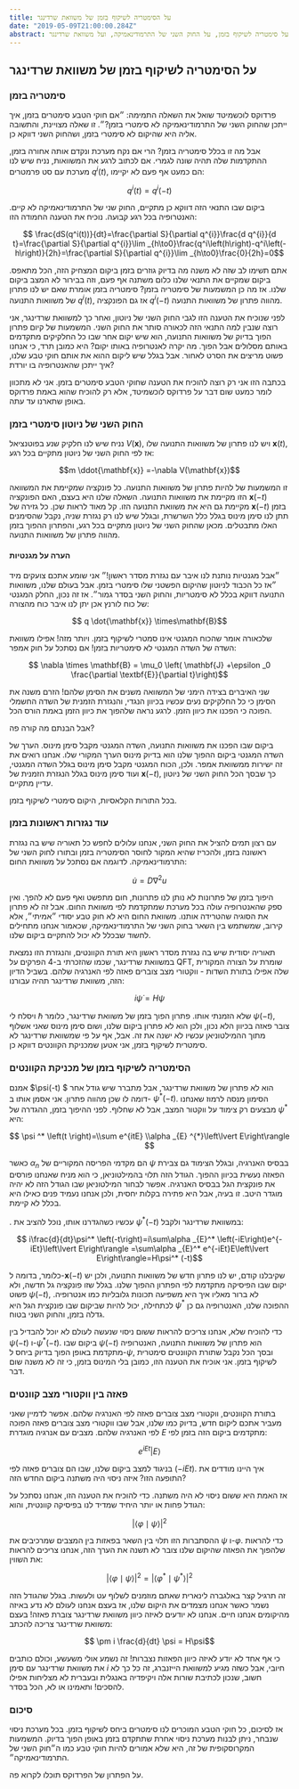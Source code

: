 ```yaml
---
title: על הסימטריה לשיקוף בזמן של משוואת שרדינגר
date: "2019-05-09T21:00:00.284Z"
abstract: דיון לא מאוד מסודר על סימטריה לשיקוף בזמן, על החוק השני של התרמודינאמיקה, ועל משוואת שרדינגר.
---
```


##  על הסימטריה לשיקוף בזמן של משוואת שרדינגר

### סימטריה בזמן

פרדוקס לוכשמיטד שואל את השאלה התמימה: ״אם חוקי הטבע סימטרים בזמן, איך ייתכן שהחוק השני של התרמודינאמיקה לא סימטרי בזמן?״. זו שאלה מצויינת, והתשובה אליה היא שהיקום לא סימטרי בזמן, ושהחוק השני דווקא כן.

אבל מה זו בכלל סימטריה בזמן? הרי אם נקח מערכת ונקדם אותה אחורה בזמן, ההתקדמות שלה תהיה שונה לגמרי. אם לכתוב לרגע את המשוואות, נניח שיש לנו מערכת עם סט פרמטרים $q^i(t)$, הם כמעט אף פעם לא יקיימו:

$$ q^i(t) = q^i(-t) $$

ביקום שבו התנאי הזה דווקא כן מתקיים, החוק שני של התרמודינאמיקה לא קיים. האנטרופיה בכל רגע קבועה. נוכיח את הטענה החמודה הזו:

$$ \frac{dS(q^i(t))}{dt}=\frac{\partial S}{\partial q^{i}}\frac{d q^{i}}{d t}=\frac{\partial S}{\partial q^{i}}\lim _{h\to0}\frac{q^i\left(h\right)-q^i\left(-h\right)}{2h}=\frac{\partial S}{\partial q^{i}}\lim _{h\to0}\frac{0}{2h}=0$$

אתם תשימו לב שזה לא משנה מה בדיוק גוזרים בזמן ביקום המצחיק הזה, הכל מתאפס. ביקום שמקיים את התנאי שלנו כלום משתנה אף פעם, וזה בבירור לא המצב ביקום שלנו. אז מה כן המשמעות של סימטריה בזמן? סימטריה בזמן אומרת שאם יש לנו פתרון של משוואות התנועה $q^i(t)$, אז גם הפונקציה $q^i(-t)$ מהווה פתרון של משוואות התנועה.

לפני שנוכיח את הטענה הזו לגבי החוק השני של ניוטון, ואחר כך למשוואת שרדינגר, אני רוצה שנבין למה התנאי הזה לכאורה סותר את החוק השני. המשמעות של קיום פתרון הפוך בדיוק של משוואות התנועה, הוא שיש יקום אחר שבו כל החלקיקים מתקדמים באותם מסלולים אבל הפוך. מה יקרה לאנטרופיה באותו יקום? היא כמובן תרד, כי אנחנו פשוט מריצים את הסרט לאחור. אבל בגלל שיש ליקום ההוא את אותם חוקי טבע שלנו, איך ייתכן שהאנטרופיה בו יורדת?

בכתבה הזו אני רק רוצה להוכיח את הטענה שחוקי הטבע סימטרים בזמן. אני לא מתכוון לומר כמעט שום דבר על פרדוקס לוכשמיטד, אלא רק להוכיח שהוא באמת פרדוקס באופן שתארנו עד עתה.  

### החוק השני של ניוטון סימטרי בזמן

נניח שיש לנו חלקיק שנע בפוטנציאל $V(\mathbf{x})$, ויש לנו פתרון של משוואות התנועה שלו $\textbf{x}(t)$, אז לפי החוק השני של ניוטון מתקיים בכל רגע:

$$m \ddot{\mathbf{x}} =-\nabla V(\mathbf{x})$$

זו המשמעות של להיות פתרון של משוואות התנועה. כל פונקציה שמקיימת את המשוואה הזו מקיימת את משוואות התנועה. השאלה שלנו היא בעצם, האם הפונקציה $\mathbf{x}(-t)$ מקיימת גם היא את משוואת התנועה הזו. קל מאוד לראות שכן. כל גזירה של $\mathbf{x}(-t)$ בזמן תתן לנו סימן מינוס בגלל כלל השרשרת, ובגלל שיש לנו רק נגזרת שניה, נקבל שהסימנים האלו מתבטלים. מכאן שהחוק השני של ניוטון מתקיים בכל רגע, והפתרון ההפוך בזמן מהווה פתרון של משוואות התנועה.

#### הערה על מגנטיות

״אבל מגנטיות נותנת לנו איבר עם נגזרת מסדר ראשון!״ אני שומע אתכם צועקים מיד ״אז כל הכבוד לניוטון שהיקום הפשטני שלו סימטרי בזמן. אבל בעולם שלנו, משוואות התנועה דווקא בכלל לא סימטריות, והחוק השני בסדר גמור״. אז זה נכון, החלק המגנטי של כוח לורנץ אכן יתן לנו איבר כוח מהצורה:

$$ q \dot{\mathbf{x}} \times\mathbf{B}$$

שלכאורה אומר שהכוח המגנטי אינו סמטרי לשיקוף בזמן. ויותר מזה! אפילו משוואת השדה של השדה המגנטי לא סימטריות בזמן! אם נסתכל על חוק אמפר:

$$ \nabla \times \mathbf{B} = \mu_0 \left( \mathbf{J} +\epsilon _0 \frac{\partial \textbf{E}}{\partial t}\right)$$

שני האיברים בצידה הימני של המשוואה משנים את הסימן שלהם! הזרם משנה את הסימן כי כל החלקיקים נעים עכשיו בכיוון הנגדי, והנגזרת הזמנית של השדה החשמלי הפוכה כי הפכנו את כיוון הזמן. לרגע נראה שלהפוך את כיוון הזמן באמת הורס הכל.

אבל הבנתם מה קורה פה?

ביקום שבו הפכנו את משוואות התנועה, השדה המגנטי מקבל סימן מינוס. הערך של השדה המגנטי ביקום ההפוך שלנו הוא בדיוק מינוס הערך המקורי שלו. אנחנו רואים את זה ישירות ממשוואת אמפר. ולכן, הכוח המגנטי מקבל סימן מינוס בגלל השדה המגנטי, ועוד  סימן מינוס בגלל הנגזרת הזמנית של $\textbf{x}(-t)$, כך שבסך הכל החוק השני של ניוטון עדיין מתקיים.

בכל התורות הקלאסיות, היקום סימטרי לשיקוף בזמן.

### עוד נגזרות ראשונות בזמן

עם רצון תמים להציל את החוק השני, אנחנו עלולים לחפש כל תאוריה שיש בה נגזרת ראשונה בזמן, ולהכריז שהיא המקור לחוסר הסימטריה בזמן ובתורו לחוק השני של התרמודינאמיקה. לדוגמה אם נסתכל על משוואת החום:

$$ \dot{u} =D \nabla^2 u $$

היפוך בזמן של פתרונות לא נותן לנו פתרונות, חום מתפשט ואף פעם לא להפך. ואין ספק שהאנטרופיה עולה בכל מערכת שמתקדמת לפי משוואת החום. אבל זה לא פתרון את הסוגיה שהטרידה אותנו. משוואת החום היא לא חוק טבע יסודי ״אמיתי״, אלא קירוב, שמשתמש בין השאר בחוק השני של התרמודינאמיקה, שכאמור אנחנו מתחילים לחשוד שבכלל לא יכול להתקיים ביקום שלנו.

תאוריה יסודית שיש בה נגזרת מסדר ראשון היא תורת הקוונטים, והנגזרת הזו נמצאת במשוואת שרדינגר, שכמו שהזכרתי ב-4 הפרקים על QFT, שומרת על הצורה המקורית שלה אפילו בתורת השדות - ווקטורי מצב צוברים פאזה לפי האנרגיה שלהם. בשביל הדיון הזה, משוואת שרדינגר תהיה עבורנו:

$$i \dot{\psi} = H\psi $$

ויסלח לי $\hbar$ שלא הזמנתי אותו. פתרון הפוך בזמן של משוואת שרדינגר, כלומר $\psi(-t)$, צובר פאזה בכיוון הלא נכון, ולכן הוא לא פתרון ביקום שלנו, ושום סימן מינוס שאני אשלוף מתוך ההמילטוניאן עכשיו לא ישנה את זה. אבל, אף על פי שמשוואת שרדינגר לא סימטרית לשיקוף בזמן, אני אטען שמכניקת הקוונטים דווקא כן.  

### הסימטריה לשיקוף בזמן של מכניקת הקוונטים

אמנם $\psi(-t) $ הוא לא פתרון של משוואת שרדינגר, אבל מתברר שיש גודל אחר דומה לו שכן מהווה פתרון. אני אסמן אותו ב- $\psi^* (-t)$. הסימון מנסה לרמוז שאנחנו מבצעים רק צימוד על ווקטור המצב, אבל לא שחלוף. לפני ההיפוך בזמן, ההגדרה של $\psi^*$ היא:

$$ \psi ^* \left(t \right)=\\sum e^{itE} \\alpha _{E} ^{*}\left\lvert E\right\rangle  $$

כאשר $\alpha _n$ הם מקדמי הפריסה המקוריים של $\psi$ בבסיס האנרגיה, ובגלל הצימוד גם צבירת הפאזה נעשית בכיוון ההפוך. הגודל הזה תלוי בהמילטוניאן, כי הוא מניח שאנחנו פורסים את פונקצית הגל בבסיס האנרגיה. אפשר לבחור המילטוניאן שבו הגודל הזה לא יהיה מוגדר היטב. זו בעיה, אבל היא פתירה בקלות יחסית, ולכן אנחנו נעמיד פנים כאילו היא בכלל לא קיימת. 

.  עכשיו כשהגדרנו אותו, נוכל להציב את $\psi^*(-t)$ במשוואת שרדינגר ולקבל:

$$ i\frac{d}{dt}\psi^* \left(-t\right)=i\sum\alpha _{E}^* \left(-iE\right)e^{-iEt}\left\lvert E\right\rangle =\sum\alpha _{E}^* e^{-iEt}E\left\lvert E\right\rangle=H\psi^* (-t)$$

כלומר, בדומה ל-$\textbf{x}(-t)$ שקיבלנו קודם, יש לנו פתרון חדש של משוואות התנועה, ולכן יש יקום שבו הפיסיקה מתקדמת לפי הפתרון ההפוך שלנו. בגלל שזו פונקציה גל חדשה, ולא פשוט $\psi(  -t)$, לא ברור מאליו איך היא משפיעה תכונות גלובליות כמו אנטרופיה. לכתחילה, יכול להיות שביקום שבו פונקצית הגל היא $\psi^*$ ההפוכה שלנו, האנטרופיה גם כן גדלה בזמן, והחוק השני בטוח.

כדי להוכיח שלא, אנחנו צריכים להראות ששום ניסוי שנעשה לעולם לא יוכל להבדיל בין $\psi(-t)$ ו-$\psi^* (-t)$. ביקום שבו $\psi(-t)$ הוא פתרון של משוואות התנועה, האנטרופיה מתקדמת באופן הפוך בדיוק ביחס ל-$\psi$, ובסך הכל נקבל שתורת הקוונטים סימטרית לשיקוף בזמן. אני אוכיח את הטענה הזו, כמובן בלי המינוס בזמן, כי זה לא משנה שום דבר.

### פאזה בין ווקטורי מצב קוונטים

בתורת הקוונטים, ווקטורי מצב צוברים פאזה לפי האנרגיה שלהם. אפשר לדמיין שאני מעביר אתכם ליקום חדש, בדיוק כמו שלנו, אבל שבו ווקטורי מצב צוברים פאזה הפוכה לפי האנרגיה שלהם.  מצבים עם אנרגיה מוגדרת $E$ מתקדמים ביקום הזה בזמן לפי:

$$ e^{iEt} \left| E \right>$$

בניגוד למצב ביקום שלנו, שבו הם צוברים פאזה לפי $(-iEt)$. איך היינו מודדים את התופעה הזו? איזה ניסוי היה משתנה ביקום החדש הזה?

אז האמת היא ששום ניסוי לא היה משתנה. כדי להוכיח את הטענה הזו, אנחנו נסתכל על הגודל פחות או יותר היחיד שמדיד לנו בפיסיקה קוונטית, והוא:

$$ \left|\left\langle \varphi\mid\psi\right\rangle \right|^{2} $$

ההסתברות הזו תלוי בין השאר בפאזות בין המצבים שמרכיבים את $\psi$ ו-$\varphi$. כדי להראות שלהפוך את הפאזה שהיקום שלנו צובר לא תשנה את הערך הזה, אנחנו צריכים להראות את השווין:

$$ \left|\left\langle \varphi\mid\psi\right\rangle \right|^{2}=\left|\left\langle \varphi^* \mid\psi^* \right\rangle \right|^{2} $$

זה תרגיל קצר באלגברה לינארית שאתם מוזמנים לשלוף עט ולעשות. בגלל שהגודל הזה נשמר כאשר אנחנו מצמדים את היקום שלנו, אז בעצם אנחנו לעולם לא נדע באיזה מהיקומים אנחנו חיים. אנחנו לא יודעים לאיזה כיוון משוואת שרדינגר צוברת פאזה! בעצם משוואת שרדינגר צריכה להכתב:

$$ \pm i \frac{d}{dt} \psi = H\psi$$

כי אף אחד לא יודע לאיזה כיוון הפאזות נצברות! זה נשמע אולי משעשע, וכולם כותבים את משוואת שרדינגר עם סימן $i$ חיובי, אבל כשזה מגיע למשוואת הייזנברג, זה כל כך לא חשוב, שנכון לכתיבת שורות אלה ויקיפדיה באנגלית ובעברית לא מצליחות אפילו להסכים! ותאמינו או לא, הכל בסדר.

### סיכום

אז לסיכום, כל חוקי הטבע המוכרים לנו סימטרים ביחס לשיקוף בזמן. בכל מערכת ניסוי שנבחר, ניתן לבנות מערכת ניסוי אחרת שתתקדם בזמן באופן הפוך בדיוק. המשמעות המקרוסקופית של זה, היא שלא אמורים להיות חוקי טבע כמו ה״חוק השני של התרמודינאמיקה״.

על הפתרון של הפרדוקס תוכלו לקרוא פה.
